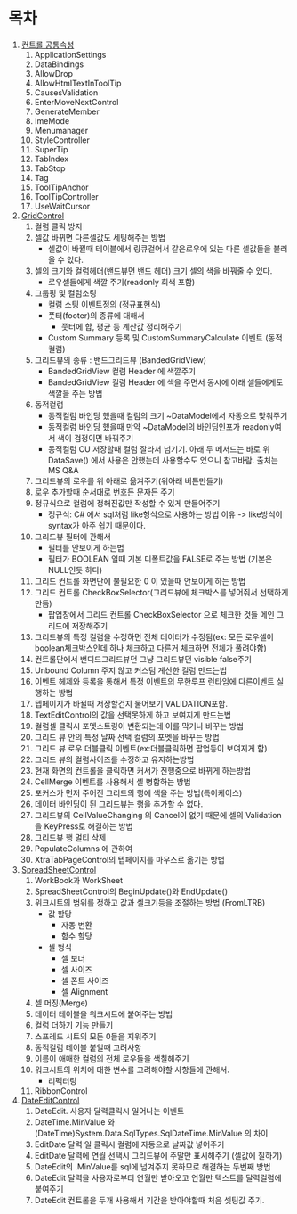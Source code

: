 # 목차

1. [컨트롤 공통속성](devexpress_controls_001_properties.md)
    1. ApplicationSettings
    2. DataBindings
    3. AllowDrop
    4. AllowHtmlTextInToolTip
    5. CausesValidation
    6. EnterMoveNextControl
    7. GenerateMember
    8. ImeMode
    9. Menumanager
    10. StyleController
    11. SuperTip
    12. TabIndex
    13. TabStop
    14. Tag
    15. ToolTipAnchor
    16. ToolTipController
    17. UseWaitCursor
2. [GridControl](devexpress_controls_002_gridcontrol.md)
    1. 컬럼 클릭 방지
    2. 셀값 바뀌면 다른셀값도 세팅해주는 방법
    	- 셀값이 바뀔때 테이블에서 링큐걸어서 같은로우에 있는 다른 셀값들을 불러올 수 있다. 
    3. 셀의 크기와 컬럼헤더(밴드뷰면 밴드 헤더) 크기 셀의 색을 바꿔줄 수 있다.
        - 로우셀들에게 색깔 주기(readonly 회색 포함)
    4. 그룹핑 및 컬럼소팅
    	- 컬럼 소팅 이벤트정의 (정규표현식)
    	- 풋터(footer)의 종류에 대해서
        	- 풋터에 합, 평균 등 계산값 정리해주기
        - Custom Summary 등록 및 CustomSummaryCalculate 이벤트 (동적컬럼)
    5. 그리드뷰의 종류 : 밴드그리드뷰 (BandedGridView)
    	- BandedGridView 컬럼 Header 에 색깔주기
        - BandedGridView 컬럼 Header 에 색을 주면서 동시에 아래 셀들에게도 색깔을 주는 방법
    6. 동적컬럼
        - 동적컬럼 바인딩 했을때 컬럼의 크기 ~DataModel에서 자동으로 맞춰주기 
        - 동적컬럼 바인딩 했을때 만약 ~DataModel의 바인딩인포가 readonly여서 색이 검정이면 바꿔주기
    	- 동적컬럼 CU 저장할때 컬럼 잘라서 넘기기. 아래 두 메서드는 바로 위 DataSave() 에서 사용은 안했는데 사용할수도 있으니 참고바람. 출처는 MS Q&A
    7. 그리드뷰의 로우를 위 아래로 옮겨주기(위아래 버튼만들기)
    8. 로우 추가할때 순서대로 번호든 문자든 주기
    9. 정규식으로 컬럼에 정해진값만 작성할 수 있게 만들어주기
        - 정규식: C# 에서 sql처럼 like형식으로 사용하는 방법 이유 -> like방식이 syntax가 아주 쉽기 때문이다.
    10. 그리드뷰 필터에 관해서
    	- 필터를 안보이게 하는법
    	- 필터가 BOOLEAN 일때 기본 디폴트값을 FALSE로 주는 방법 (기본은 NULL인듯 하다)
    11. 그리드 컨트롤 화면단에 불필요한 0 이 있을때 안보이게 하는 방법
    12. 그리드 컨트롤 CheckBoxSelector(그리드뷰에 체크박스를 넣어줘서 선택하게 만듬)
        - 팝업창에서 그리드 컨트롤 CheckBoxSelector 으로 체크한 것들 메인 그리드에 저장해주기
    13. 그리드뷰의 특정 컬럼을 수정하면 전체 데이터가 수정됨(ex: 모든 로우셀이 boolean체크박스인데 하나 체크하고 다른거 체크하면 전체가 풀려야함)
    14. 컨트롤단에서 밴디드그리드뷰던 그냥 그리드뷰던 visible false주기
    15. Unbound Column 주지 않고 커스텀 계산한 컬럼 만드는법
    16. 이벤트 헤제와 등록을 통해서 특정 이벤트의 무한루프 런타임에 다른이벤트 실행하는 방법
    17. 텝페이지가 바뀔때 저장할건지 물어보기 VALIDATION포함.
    18. TextEditControl의 값을 선택못하게 하고 보여지게 만드는법
    19. 컬럼셀 클릭시 포멧스트링이 변환되는데 이를 막거나 바꾸는 방법
    20. 그리드 뷰 안의 특정 날짜 선택 컬럼의 포멧을 바꾸는 방법
    21. 그리드 뷰 로우 더블클릭 이벤트(ex:더블클릭하면 팝업등이 보여지게 함)
    22. 그리드 뷰의 컬럼사이즈를 수정하고 유지하는방법
    23. 현재 화면의 컨트롤을 클릭하면 커서가 진행중으로 바뀌게 하는방법
    24. CellMerge 이벤트를 사용해서 셀 병합하는 방법
    25. 포커스가 먼저 주어진 그리드의 행에 색을 주는 방법(특이케이스)
    26. 데이터 바인딩이 된 그리드뷰는 행을 추가할 수 없다.
    27. 그리드뷰의 CellValueChanging 의 Cancel이 없기 때문에 셀의 Validation을 KeyPress로 해결하는 방법
    28. 그리드뷰 행 멀티 삭제
    29. PopulateColumns 에 관하여
    30. XtraTabPageControl의 텝페이지를 마우스로 옮기는 방법
3. [SpreadSheetControl](devexpress_controls_003_spreadsheetcontrol.md)
    1. WorkBook과 WorkSheet
    2. SpreadSheetControl의 BeginUpdate()와 EndUpdate()
    3. 위크시트의 범위를 정하고 값과 셀크기등을 조절하는 방법 (FromLTRB)
        - 값 할당
            - 자동 변환
            - 함수 할당
        - 셀 형식
            - 셀 보더
            - 셀 사이즈
            - 셀 폰트 사이즈
            - 셀 Alignment
    4. 셀 머징(Merge)
    5. 데이터 테이블을 워크시트에 붙여주는 방법
    6. 컬럼 더하기 기능 만들기
    7. 스프레드 시트의 모든 0들을 지워주기
    8. 동적컬럼 테이블 붙일때 고려사항
    9. 이름이 애매한 컬럼의 전체 로우들을 색칠해주기
    10. 워크시트의 위치에 대한 변수를 고려해야할 사항들에 관해서.
        - 리펙터링
    11. RibbonControl
4. [DateEditControl](devexpress_controls_004_dateeditcontrol.md)
    1. DateEdit. 사용자 달력클릭시 일어나는 이벤트
    2. DateTime.MinValue 와 (DateTime)System.Data.SqlTypes.SqlDateTime.MinValue 의 차이
    3. EditDate 달력 일 클릭시 컬럼에 자동으로 날짜값 넣어주기
    4. EditDate 달력에 연월 선택시 그리드뷰에 주말만 표시해주기 (셀값에 칠하기)
    5. DateEdit의 .MinValue를 sql에 넘겨주지 못하므로 해결하는 두번째 방법
    6. DateEdit 달력을 사용자로부터 연월만 받아오고 연월만 텍스트를 달력컬럼에 붙여주기
    7. DateEdit 컨트롤을 두개 사용해서 기간을 받아야할때 처음 셋팅값 주기.




